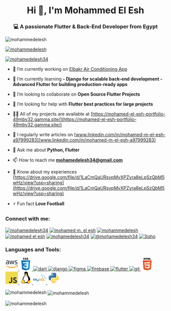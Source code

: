 <h1 align="center">Hi 👋, I'm Mohammed El Esh</h1>
<h3 align="center">💻 A passionate Flutter & Back-End Developer from Egypt</h3>

<p align="left"> <img src="https://komarev.com/ghpvc/?username=mohammedelesh&label=Profile%20views&color=0e75b6&style=flat" alt="mohammedelesh" /> </p>

<p align="left"> <a href="https://github.com/ryo-ma/github-profile-trophy"><img src="https://github-profile-trophy.vercel.app/?username=mohammedelesh" alt="mohammedelesh" /></a> </p>

<p align="left"> <a href="https://twitter.com/mohamedelesh34" target="blank"><img src="https://img.shields.io/twitter/follow/mohamedelesh34?logo=twitter&style=for-the-badge" alt="mohamedelesh34" /></a> </p>

- 🔭 I’m currently working on [Elbakr Air Conditioning App](https://github.com/MohammedElEsh/albaker_air_conditioning.git)

- 🌱 I’m currently learning **- **Django** for scalable back-end development - **Advanced Flutter** for building production-ready apps**

- 👯 I’m looking to collaborate on **Open Source Flutter Projects**

- 🤝 I’m looking for help with **Flutter best practices for large projects**

- 👨‍💻 All of my projects are available at [https://mohamed-el-esh-portfolio-49mbv32.gamma.site/](https://mohamed-el-esh-portfolio-49mbv32.gamma.site/)

- 📝 I regularly write articles on [www.linkedin.com/in/mohamed-m-el-esh-a97999283](www.linkedin.com/in/mohamed-m-el-esh-a97999283)

- 💬 Ask me about **Python, Flutter**

- 📫 How to reach me **mohamedelesh34@gmail.com**

- 📄 Know about my experiences [https://drive.google.com/file/d/1LaCmQaURsypMvXPZyra8eLpSzQbM5wHz/view?usp=sharing](https://drive.google.com/file/d/1LaCmQaURsypMvXPZyra8eLpSzQbM5wHz/view?usp=sharing)

- ⚡ Fun fact **Love Football**

<h3 align="left">Connect with me:</h3>
<p align="left">
<a href="https://twitter.com/mohamedelesh34" target="blank"><img align="center" src="https://raw.githubusercontent.com/rahuldkjain/github-profile-readme-generator/master/src/images/icons/Social/twitter.svg" alt="mohamedelesh34" height="30" width="40" /></a>
<a href="https://linkedin.com/in/mohamed m. el esh" target="blank"><img align="center" src="https://raw.githubusercontent.com/rahuldkjain/github-profile-readme-generator/master/src/images/icons/Social/linked-in-alt.svg" alt="mohamed m. el esh" height="30" width="40" /></a>
<a href="https://kaggle.com/mohammedelesh" target="blank"><img align="center" src="https://raw.githubusercontent.com/rahuldkjain/github-profile-readme-generator/master/src/images/icons/Social/kaggle.svg" alt="mohammedelesh" height="30" width="40" /></a>
<a href="https://fb.com/mohamed el esh" target="blank"><img align="center" src="https://raw.githubusercontent.com/rahuldkjain/github-profile-readme-generator/master/src/images/icons/Social/facebook.svg" alt="mohamed el esh" height="30" width="40" /></a>
<a href="https://instagram.com/mohamedelesh34" target="blank"><img align="center" src="https://raw.githubusercontent.com/rahuldkjain/github-profile-readme-generator/master/src/images/icons/Social/instagram.svg" alt="mohamedelesh34" height="30" width="40" /></a>
<a href="https://medium.com/@mohamedelesh34" target="blank"><img align="center" src="https://raw.githubusercontent.com/rahuldkjain/github-profile-readme-generator/master/src/images/icons/Social/medium.svg" alt="@mohamedelesh34" height="30" width="40" /></a>
<a href="https://discord.gg/3isho" target="blank"><img align="center" src="https://raw.githubusercontent.com/rahuldkjain/github-profile-readme-generator/master/src/images/icons/Social/discord.svg" alt="3isho" height="30" width="40" /></a>
</p>

<h3 align="left">Languages and Tools:</h3>
<p align="left"> <a href="https://aws.amazon.com" target="_blank" rel="noreferrer"> <img src="https://raw.githubusercontent.com/devicons/devicon/master/icons/amazonwebservices/amazonwebservices-original-wordmark.svg" alt="aws" width="40" height="40"/> </a> <a href="https://www.w3schools.com/css/" target="_blank" rel="noreferrer"> <img src="https://raw.githubusercontent.com/devicons/devicon/master/icons/css3/css3-original-wordmark.svg" alt="css3" width="40" height="40"/> </a> <a href="https://dart.dev" target="_blank" rel="noreferrer"> <img src="https://www.vectorlogo.zone/logos/dartlang/dartlang-icon.svg" alt="dart" width="40" height="40"/> </a> <a href="https://www.djangoproject.com/" target="_blank" rel="noreferrer"> <img src="https://cdn.worldvectorlogo.com/logos/django.svg" alt="django" width="40" height="40"/> </a> <a href="https://www.figma.com/" target="_blank" rel="noreferrer"> <img src="https://www.vectorlogo.zone/logos/figma/figma-icon.svg" alt="figma" width="40" height="40"/> </a> <a href="https://firebase.google.com/" target="_blank" rel="noreferrer"> <img src="https://www.vectorlogo.zone/logos/firebase/firebase-icon.svg" alt="firebase" width="40" height="40"/> </a> <a href="https://flutter.dev" target="_blank" rel="noreferrer"> <img src="https://www.vectorlogo.zone/logos/flutterio/flutterio-icon.svg" alt="flutter" width="40" height="40"/> </a> <a href="https://git-scm.com/" target="_blank" rel="noreferrer"> <img src="https://www.vectorlogo.zone/logos/git-scm/git-scm-icon.svg" alt="git" width="40" height="40"/> </a> <a href="https://www.w3.org/html/" target="_blank" rel="noreferrer"> <img src="https://raw.githubusercontent.com/devicons/devicon/master/icons/html5/html5-original-wordmark.svg" alt="html5" width="40" height="40"/> </a> <a href="https://developer.mozilla.org/en-US/docs/Web/JavaScript" target="_blank" rel="noreferrer"> <img src="https://raw.githubusercontent.com/devicons/devicon/master/icons/javascript/javascript-original.svg" alt="javascript" width="40" height="40"/> </a> <a href="https://www.linux.org/" target="_blank" rel="noreferrer"> <img src="https://raw.githubusercontent.com/devicons/devicon/master/icons/linux/linux-original.svg" alt="linux" width="40" height="40"/> </a> <a href="https://www.mysql.com/" target="_blank" rel="noreferrer"> <img src="https://raw.githubusercontent.com/devicons/devicon/master/icons/mysql/mysql-original-wordmark.svg" alt="mysql" width="40" height="40"/> </a> <a href="https://www.python.org" target="_blank" rel="noreferrer"> <img src="https://raw.githubusercontent.com/devicons/devicon/master/icons/python/python-original.svg" alt="python" width="40" height="40"/> </a> </p>

<p><img align="left" src="https://github-readme-stats.vercel.app/api/top-langs?username=mohammedelesh&show_icons=true&locale=en&layout=compact" alt="mohammedelesh" /></p>

<p>&nbsp;<img align="center" src="https://github-readme-stats.vercel.app/api?username=mohammedelesh&show_icons=true&locale=en" alt="mohammedelesh" /></p>

<p><img align="center" src="https://github-readme-streak-stats.herokuapp.com/?user=mohammedelesh&" alt="mohammedelesh" /></p>
